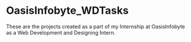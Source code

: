 # OasisInfobyte_WDTasks

These are the projects created as a part of my Internship at OasisInfobyte as a Web Development and Designing Intern.

